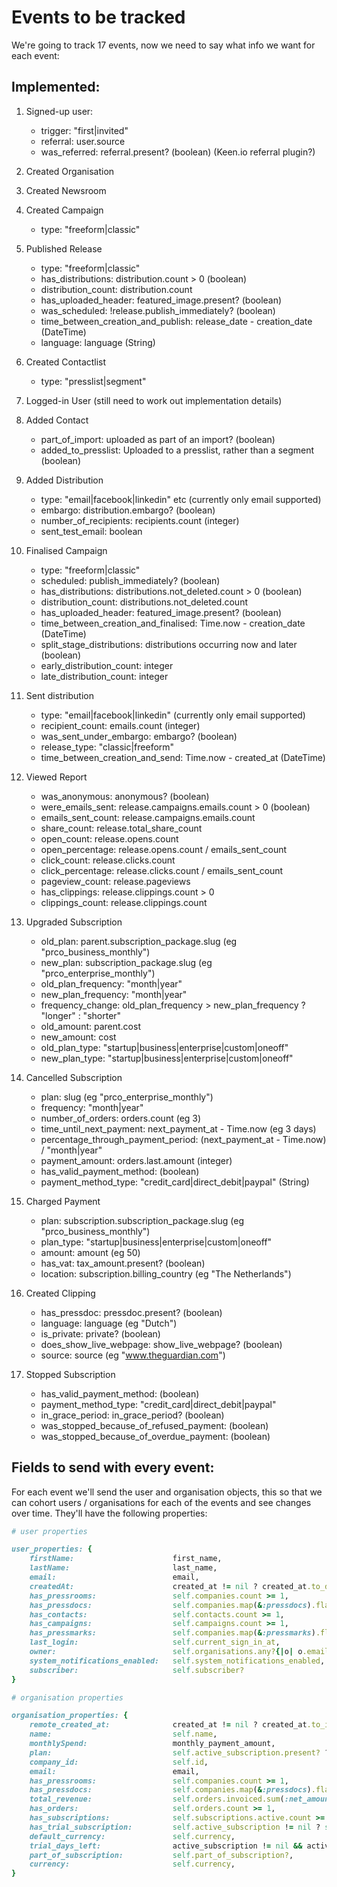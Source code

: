 # Events to be tracked

We're going to track 17 events, now we need to say what info we want for each event:

## Implemented:

1. Signed-up user:
	* trigger: "first|invited"
	* referral: user.source
	* was_referred: referral.present? (boolean) (Keen.io referral plugin?)

2. Created Organisation

3. Created Newsroom
 

4. Created Campaign
	* type: "freeform|classic"

5. Published Release
	* type: "freeform|classic"
	* has_distributions: distribution.count > 0 (boolean)
	* distribution_count: distribution.count
	* has_uploaded_header: featured_image.present? (boolean)
	* was_scheduled: !release.publish_immediately? (boolean)
	* time_between_creation_and_publish: release_date - creation_date (DateTime)
	* language: language (String)

6. Created Contactlist
 	* type: "presslist|segment"

7. Logged-in User (still need to work out implementation details)

8. Added Contact
	* part_of_import: uploaded as part of an import? (boolean)
 	* added_to_presslist: Uploaded to a presslist, rather than a segment (boolean)

9. Added Distribution
	* type: "email|facebook|linkedin" etc (currently only email supported)
	* embargo: distribution.embargo? (boolean)
	* number_of_recipients: recipients.count (integer)
	* sent_test_email: boolean

10. Finalised Campaign
	* type: "freeform|classic"
	* scheduled: publish_immediately? (boolean)
	* has_distributions: distributions.not_deleted.count > 0 (boolean)
	* distribution_count: distributions.not_deleted.count
	* has_uploaded_header: featured_image.present? (boolean)
	* time_between_creation_and_finalised: Time.now - creation_date (DateTime)
	* split_stage_distributions: distributions occurring now and later (boolean)
	* early_distribution_count: integer
	* late_distribution_count: integer

11. Sent distribution
	* type: "email|facebook|linkedin" (currently only email supported)
	* recipient_count: emails.count (integer)
	* was_sent_under_embargo: embargo? (boolean)
	* release_type: "classic|freeform"
	* time_between_creation_and_send: Time.now - created_at (DateTime)

12. Viewed Report
	* was_anonymous: anonymous? (boolean)
	* were_emails_sent: release.campaigns.emails.count > 0 (boolean)
	* emails_sent_count: release.campaigns.emails.count
	* share_count: release.total_share_count
	* open_count: release.opens.count
	* open_percentage: release.opens.count / emails_sent_count
	* click_count: release.clicks.count
	* click_percentage: release.clicks.count / emails_sent_count
	* pageview_count: release.pageviews
	* has_clippings: release.clippings.count > 0
	* clippings_count: release.clippings.count

13. Upgraded Subscription
	* old_plan: parent.subscription_package.slug (eg "prco_business_monthly")
	* new_plan: subscription_package.slug (eg "prco_enterprise_monthly")
	* old_plan_frequency: "month|year"
	* new_plan_frequency: "month|year"
	* frequency_change: old_plan_frequency > new_plan_frequency ? "longer" : "shorter"
	* old_amount: parent.cost
	* new_amount: cost
	* old_plan_type: "startup|business|enterprise|custom|oneoff"
	* new_plan_type: "startup|business|enterprise|custom|oneoff"

14. Cancelled Subscription
	* plan: slug (eg "prco_enterprise_monthly")
	* frequency: "month|year"
	* number_of_orders: orders.count (eg 3)
	* time_until_next_payment: next_payment_at - Time.now (eg 3 days)
	* percentage_through_payment_period: (next_payment_at - Time.now) / "month|year"
	* payment_amount: orders.last.amount (integer)
	* has_valid_payment_method: (boolean)
	* payment_method_type: "credit_card|direct_debit|paypal" (String)

15. Charged Payment
	* plan: subscription.subscription_package.slug (eg "prco_business_monthly")
	* plan_type: "startup|business|enterprise|custom|oneoff"
	* amount: amount (eg 50)
	* has_vat: tax_amount.present? (boolean)
	* location: subscription.billing_country (eg "The Netherlands")

16. Created Clipping
	* has_pressdoc: pressdoc.present? (boolean)
	* language: language (eg "Dutch")
	* is_private: private? (boolean)
	* does_show_live_webpage: show_live_webpage? (boolean)
	* source: source (eg "www.theguardian.com")

17. Stopped Subscription
	* has_valid_payment_method: (boolean)
	* payment_method_type: "credit_card|direct_debit|paypal"
	* in_grace_period: in_grace_period? (boolean)
	* was_stopped_because_of_refused_payment: (boolean)
	* was_stopped_because_of_overdue_payment: (boolean)


## Fields to send with every event:

For each event we'll send the user and organisation objects, this so that we can cohort users / organisations for each of the events and see changes over time. They'll have the following properties:

```ruby
# user properties

user_properties: {
	firstName:						first_name,
	lastName:						last_name,
	email:							email,
	createdAt:						created_at != nil ? created_at.to_datetime : Time.now,
	has_pressrooms:					self.companies.count >= 1,
	has_pressdocs:					self.companies.map(&:pressdocs).flatten.count >= 1,
	has_contacts:					self.contacts.count >= 1,
	has_campaigns:					self.campaigns.count >= 1,
	has_pressmarks:					self.companies.map(&:pressmarks).flatten.count >= 1,
	last_login:						self.current_sign_in_at,
	owner:							self.organisations.any?{|o| o.email == self.email},
	system_notifications_enabled:	self.system_notifications_enabled,
	subscriber:						self.subscriber?
}

# organisation properties

organisation_properties: {
	remote_created_at:				created_at != nil ? created_at.to_i : Time.now.to_i,
	name:							self.name,
	monthlySpend:					monthly_payment_amount,
	plan:							self.active_subscription.present? ? self.active_subscription.subscription_package.slug : "No subscription",
	company_id:						self.id,
	email:							email,
	has_pressrooms:					self.companies.count >= 1,
	has_pressdocs:					self.companies.map(&:pressdocs).flatten.count >= 1,
	total_revenue:					self.orders.invoiced.sum(:net_amount).to_f/100,
	has_orders:						self.orders.count >= 1,
	has_subscriptions:				self.subscriptions.active.count >= 1,
	has_trial_subscription:			self.active_subscription != nil ? self.active_subscription.trial? : false,
	default_currency:				self.currency,
	trial_days_left:				active_subscription != nil && active_subscription.trial? == true ? active_subscription.trial_days_left : 0,
	part_of_subscription:			self.part_of_subscription?,
	currency:						self.currency,
}
```
